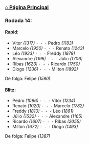 ### [⌂ Página Principal](https://grupo-de-xadrez.github.io/)

### Rodada 14:

#### Rapid:

* Vitor *(1317)* `· - ·` Pedro *(1183)*  
* Marcelo *(1950)* `· - ·` Renato *(1243)*  
* Léo *(1933)* `· - ·` Freddy *(1878)*  
* Alexandre *(1196)* `· - ·` Júlio *(1706)*  
* Ribas *(1623)* `· - ·` Ricardo *(1750)*  
* Diogo *(1236)* `· - ·` Milton *(1892)*  

De folga: Felipe *(1590)*

#### Blitz:

* Pedro *(1096)* `· - ·` Vitor *(1234)*  
* Renato *(1020)* `· - ·` Marcelo *(1782)*  
* Freddy *(1810)* `· - ·` Léo *(1861)*  
* Júlio *(1532)* `· - ·` Alexandre *(1165)*  
* Ricardo *(1607)* `· - ·` Ribas *(2055)*  
* Milton *(1672)* `· - ·` Diogo *(1493)*  

De folga: Felipe *(1387)*

